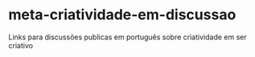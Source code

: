 # meta-criatividade-em-discussao
Links para discussões publicas em português sobre criatividade em ser criativo
